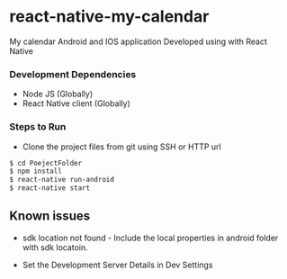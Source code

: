 # react-native-my-calendar
My calendar Android and IOS  application Developed using with React Native

### Development Dependencies

* Node JS (Globally) 
* React Native client (Globally)

### Steps to Run

* Clone the project files from git using SSH or HTTP url

```sh
$ cd PoejectFolder
$ npm install
$ react-native run-android 
$ react-native start
```

## Known issues

* sdk location not found - Include the local properties in android folder with sdk locatoin.

* Set the Development Server Details in Dev Settings
